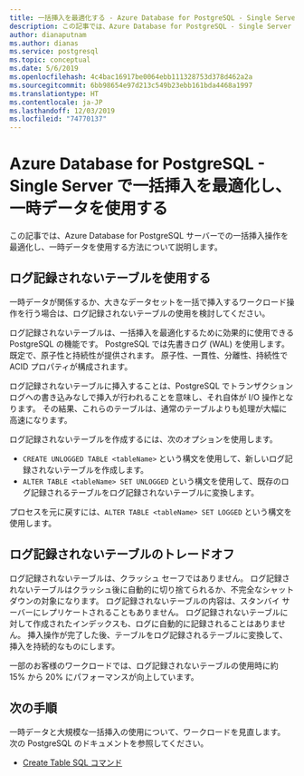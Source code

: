 ```yaml
---
title: 一括挿入を最適化する - Azure Database for PostgreSQL - Single Server
description: この記事では、Azure Database for PostgreSQL - Single Server での一括挿入操作を最適化する方法について説明します。
author: dianaputnam
ms.author: dianas
ms.service: postgresql
ms.topic: conceptual
ms.date: 5/6/2019
ms.openlocfilehash: 4c4bac16917be0064ebb111328753d378d462a2a
ms.sourcegitcommit: 6bb98654e97d213c549b23ebb161bda4468a1997
ms.translationtype: HT
ms.contentlocale: ja-JP
ms.lasthandoff: 12/03/2019
ms.locfileid: "74770137"
---
```

# <a name="optimize-bulk-inserts-and-use-transient-data-on-an-azure-database-for-postgresql---single-server"></a>Azure Database for PostgreSQL - Single Server で一括挿入を最適化し、一時データを使用する 
この記事では、Azure Database for PostgreSQL サーバーでの一括挿入操作を最適化し、一時データを使用する方法について説明します。

## <a name="use-unlogged-tables"></a>ログ記録されないテーブルを使用する
一時データが関係するか、大きなデータセットを一括で挿入するワークロード操作を行う場合は、ログ記録されないテーブルの使用を検討してください。

ログ記録されないテーブルは、一括挿入を最適化するために効果的に使用できる PostgreSQL の機能です。 PostgreSQL では先書きログ (WAL) を使用します。 既定で、原子性と持続性が提供されます。 原子性、一貫性、分離性、持続性で ACID プロパティが構成されます。 

ログ記録されないテーブルに挿入することは、PostgreSQL でトランザクション ログへの書き込みなしで挿入が行われることを意味し、それ自体が I/O 操作となります。 その結果、これらのテーブルは、通常のテーブルよりも処理が大幅に高速になります。

ログ記録されないテーブルを作成するには、次のオプションを使用します。
- `CREATE UNLOGGED TABLE <tableName>` という構文を使用して、新しいログ記録されないテーブルを作成します。
- `ALTER TABLE <tableName> SET UNLOGGED` という構文を使用して、既存のログ記録されるテーブルをログ記録されないテーブルに変換します。  

プロセスを元に戻すには、`ALTER TABLE <tableName> SET LOGGED` という構文を使用します。

## <a name="unlogged-table-tradeoff"></a>ログ記録されないテーブルのトレードオフ
ログ記録されないテーブルは、クラッシュ セーフではありません。 ログ記録されないテーブルはクラッシュ後に自動的に切り捨てられるか、不完全なシャットダウンの対象になります。 ログ記録されないテーブルの内容は、スタンバイ サーバーにレプリケートされることもありません。 ログ記録されないテーブルに対して作成されたインデックスも、ログに自動的に記録されることはありません。 挿入操作が完了した後、テーブルをログ記録されるテーブルに変換して、挿入を持続的なものにします。

一部のお客様のワークロードでは、ログ記録されないテーブルの使用時に約 15% から 20% にパフォーマンスが向上しています。

## <a name="next-steps"></a>次の手順
一時データと大規模な一括挿入の使用について、ワークロードを見直します。 次の PostgreSQL のドキュメントを参照してください。
 
- [Create Table SQL コマンド](https://www.postgresql.org/docs/current/static/sql-createtable.html)
